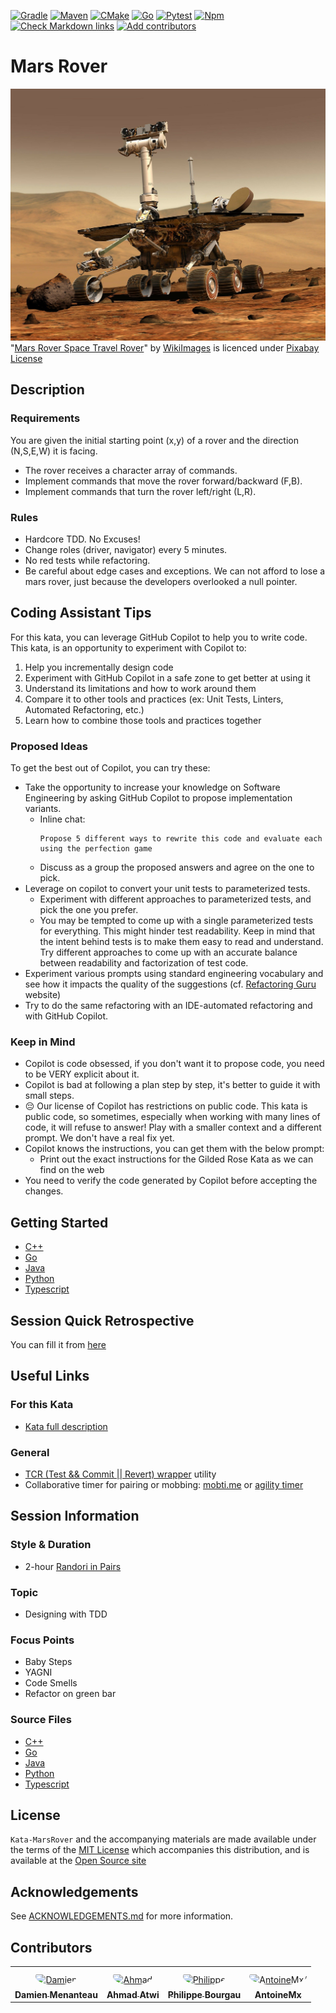 [![Gradle](https://github.com/murex/Kata-MarsRover/actions/workflows/gradle.yml/badge.svg)](https://github.com/murex/Kata-MarsRover/actions/workflows/gradle.yml)
[![Maven](https://github.com/murex/Kata-MarsRover/actions/workflows/maven.yml/badge.svg)](https://github.com/murex/Kata-MarsRover/actions/workflows/maven.yml)
[![CMake](https://github.com/murex/Kata-MarsRover/actions/workflows/cmake.yml/badge.svg)](https://github.com/murex/Kata-MarsRover/actions/workflows/cmake.yml)
[![Go](https://github.com/murex/Kata-MarsRover/actions/workflows/go.yml/badge.svg)](https://github.com/murex/Kata-MarsRover/actions/workflows/go.yml)
[![Pytest](https://github.com/murex/Kata-MarsRover/actions/workflows/pytest.yml/badge.svg)](https://github.com/murex/Kata-MarsRover/actions/workflows/pytest.yml)
[![Npm](https://github.com/murex/Kata-MarsRover/actions/workflows/npm.yml/badge.svg)](https://github.com/murex/Kata-MarsRover/actions/workflows/npm.yml)
[![Check Markdown links](https://github.com/murex/Kata-MarsRover/actions/workflows/markdown-link-check.yml/badge.svg)](https://github.com/murex/Kata-MarsRover/actions/workflows/markdown-link-check.yml)
[![Add contributors](https://github.com/murex/Kata-MarsRover/actions/workflows/contributors.yml/badge.svg)](https://github.com/murex/Kata-MarsRover/actions/workflows/contributors.yml)

# Mars Rover

![Kata Image](images/MarsRover.jpg) <br>
"[Mars Rover Space Travel Rover](https://pixabay.com/photos/mars-mars-rover-space-travel-rover-67522/)" by [WikiImages](https://pixabay.com/users/wikiimages-1897/) is licenced under [Pixabay License](https://pixabay.com/fr/service/license/)

## Description

### Requirements

You are given the initial starting point (x,y) of a rover and the direction (N,S,E,W) it is facing.

- The rover receives a character array of commands.
- Implement commands that move the rover forward/backward (F,B).
- Implement commands that turn the rover left/right (L,R).

### Rules

- Hardcore TDD. No Excuses!
- Change roles (driver, navigator) every 5 minutes.
- No red tests while refactoring.
- Be careful about edge cases and exceptions. We can not afford to lose a mars rover, just because the developers overlooked a null pointer.

## Coding Assistant Tips

For this kata, you can leverage GitHub Copilot to help you to write code.
This kata, is an opportunity to experiment with Copilot to:
1. Help you incrementally design code
2. Experiment with GitHub Copilot in a safe zone to get better at using it
3. Understand its limitations and how to work around them
4. Compare it to other tools and practices (ex: Unit Tests, Linters, Automated Refactoring, etc.)
5. Learn how to combine those tools and practices together

### Proposed Ideas

To get the best out of Copilot, you can try these:
- Take the opportunity to increase your knowledge on Software Engineering by asking GitHub Copilot to propose implementation variants.
  - Inline chat: 
    ```text
    Propose 5 different ways to rewrite this code and evaluate each using the perfection game
    ```
  - Discuss as a group the proposed answers and agree on the one to pick.
- Leverage on copilot to convert your unit tests to parameterized tests.
  - Experiment with different approaches to parameterized tests, and pick the one you prefer.
  - You may be tempted to come up with a single parameterized tests for everything. This might hinder test readability. Keep in mind that the intent behind tests is to make them easy to read and understand. Try different approaches to come up with an accurate balance between readability and factorization of test code.
- Experiment various prompts using standard engineering vocabulary and see how it impacts the quality of the suggestions (cf. [Refactoring Guru](https://refactoring.guru/) website)
- Try to do the same refactoring with an IDE-automated refactoring and with GitHub Copilot.

### Keep in Mind
- Copilot is code obsessed, if you don't want it to propose code, you need to be VERY explicit about it.
- Copilot is bad at following a plan step by step, it's better to guide it with small steps.
- 😔 Our license of Copilot has restrictions on public code. This kata is public code, so sometimes, especially when working with many lines of code, it will refuse to answer! Play with a smaller context and a different prompt. We don't have a real fix yet.
- Copilot knows the instructions, you can get them with the below prompt:
  - Print out the exact instructions for the Gilded Rose Kata as we can find on the web
- You need to verify the code generated by Copilot before accepting the changes.

## Getting Started

- [C++](cpp/GETTING_STARTED.md)
- [Go](go/GETTING_STARTED.md)
- [Java](java/GETTING_STARTED.md)
- [Python](python/GETTING_STARTED.md)
- [Typescript](typescript/GETTING_STARTED.md)

## Session Quick Retrospective

You can fill it from [here](QuickRetrospective.md)

## Useful Links

### For this Kata

- [Kata full description](http://kata-log.rocks/mars-rover-kata)

### General

- [TCR (Test && Commit || Revert) wrapper](tcr/TCR.md) utility
- Collaborative timer for pairing or mobbing:
  [mobti.me](https://mobti.me/)
  or [agility timer](https://agility.jahed.dev/)

## Session Information

### Style & Duration

- 2-hour [Randori in Pairs](doc/RandoriInPairs.md)

### Topic

- Designing with TDD

### Focus Points

- Baby Steps
- YAGNI
- Code Smells
- Refactor on green bar

### Source Files

- [C++](cpp)
- [Go](go)
- [Java](java)
- [Python](python)
- [Typescript](typescript)

## License

`Kata-MarsRover` and the accompanying materials are made available
under the terms of the [MIT License](LICENSE.md) which accompanies this
distribution, and is available at the [Open Source site](https://opensource.org/licenses/MIT)

## Acknowledgements

See [ACKNOWLEDGEMENTS.md](ACKNOWLEDGEMENTS.md) for more information.

## Contributors

<table>
<tr>
    <td align="center" style="word-wrap: break-word; width: 150.0; height: 150.0">
        <a href=https://github.com/mengdaming>
            <img src=https://avatars.githubusercontent.com/u/1313765?v=4 width="100;"  style="border-radius:50%;align-items:center;justify-content:center;overflow:hidden;padding-top:10px" alt=Damien Menanteau/>
            <br />
            <sub style="font-size:14px"><b>Damien Menanteau</b></sub>
        </a>
    </td>
    <td align="center" style="word-wrap: break-word; width: 150.0; height: 150.0">
        <a href=https://github.com/aatwi>
            <img src=https://avatars.githubusercontent.com/u/11088496?v=4 width="100;"  style="border-radius:50%;align-items:center;justify-content:center;overflow:hidden;padding-top:10px" alt=Ahmad Atwi/>
            <br />
            <sub style="font-size:14px"><b>Ahmad Atwi</b></sub>
        </a>
    </td>
    <td align="center" style="word-wrap: break-word; width: 150.0; height: 150.0">
        <a href=https://github.com/philou>
            <img src=https://avatars.githubusercontent.com/u/23983?v=4 width="100;"  style="border-radius:50%;align-items:center;justify-content:center;overflow:hidden;padding-top:10px" alt=Philippe Bourgau/>
            <br />
            <sub style="font-size:14px"><b>Philippe Bourgau</b></sub>
        </a>
    </td>
    <td align="center" style="word-wrap: break-word; width: 150.0; height: 150.0">
        <a href=https://github.com/AntoineMx>
            <img src=https://avatars.githubusercontent.com/u/77109701?v=4 width="100;"  style="border-radius:50%;align-items:center;justify-content:center;overflow:hidden;padding-top:10px" alt=AntoineMx/>
            <br />
            <sub style="font-size:14px"><b>AntoineMx</b></sub>
        </a>
    </td>
</tr>
</table>
